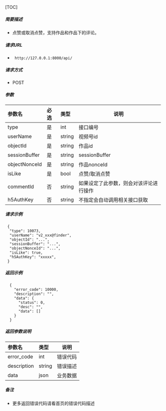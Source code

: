 

[TOC]
    
##### 简要描述

- 点赞或取消点赞，支持作品和作品下的评论。

##### 请求URL
- ` http://127.0.0.1:8000/api/`
  
##### 请求方式
- POST 

##### 参数

|参数名|必选|类型|说明|
|:----    |:---|:----- |-----   |
|type |是  |int | 接口编号    |
|userName |是  |string | 视频号id|
|objectId |是  |string | 作品id|
|sessionBuffer |是  |string | sessionBuffer|
|objectNonceId |是  |string | 作品nonceId|
|isLike|是|bool|点赞/取消点赞|
|commentId|否|string|如果设定了此参数，则会对该评论进行操作|
|h5AuthKey |否  |string | 不指定会自动调用相关接口获取|

##### 请求示例

```
 {
  "type": 10073,
  "userName": "v2_xxx@finder",
  "objectId": "...",
  "sessionBuffer": "...",
  "objectNonceId": "...",
  "isLike": true,
  "h5AuthKey": "xxxxx",
 } 
```

##### 返回示例 

``` 
  {
    "error_code": 10000,
    "description": "",
    "data": {
      "status": 0,
      "desc": "",
      "data": []
    }
  }
```

##### 返回参数说明 

|参数名|类型|说明|
|:-----  |:-----|-----                           |
|error_code |int   |错误代码  |
|description|string|错误描述|
|data|json|业务数据|

##### 备注 

- 更多返回错误代码请看首页的错误代码描述









